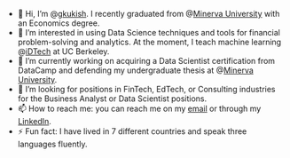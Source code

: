 - 👋 Hi, I’m @[gkukish](https://www.linkedin.com/in/giorgikukishvili/). I recently graduated from @[Minerva University](https://www.minerva.edu/) with an Economics degree.
- 👀 I’m interested in using Data Science techniques and tools for financial problem-solving and analytics. At the moment, I teach machine learning @[iDTech](https://www.idtech.com/) at UC Berkeley.
- 🌱 I’m currently working on acquiring a Data Scientist certification from DataCamp and defending my undergraduate thesis at @[Minerva University](https://www.minerva.edu/).
- 💞️ I’m looking for positions in FinTech, EdTech, or Consulting industries for the Business Analyst or Data Scientist positions.
- 📫 How to reach me: you can reach me on my [email](giorgikukishvili@gmail.com) or through my [LinkedIn](https://www.linkedin.com/in/giorgikukishvili/).
- ⚡ Fun fact: I have lived in 7 different countries and speak three languages fluently.
